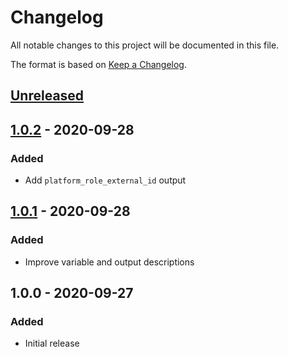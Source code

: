 # Changelog
All notable changes to this project will be documented in this file.

The format is based on [Keep a Changelog](https://keepachangelog.com/en/1.0.0/).

## [Unreleased]
## [1.0.2] - 2020-09-28
### Added
- Add `platform_role_external_id` output

## [1.0.1] - 2020-09-28
### Added
- Improve variable and output descriptions

## 1.0.0 - 2020-09-27
### Added
- Initial release

[Unreleased]: https://github.com/ComputeSoftware/terraform-aws-computesoftware-roles/compare/v1.0.2...HEAD
[1.0.2]: https://github.com/ComputeSoftware/terraform-aws-computesoftware-roles/compare/v1.0.1...v1.0.2
[1.0.1]: https://github.com/ComputeSoftware/terraform-aws-computesoftware-roles/compare/v1.0.0...v1.0.1